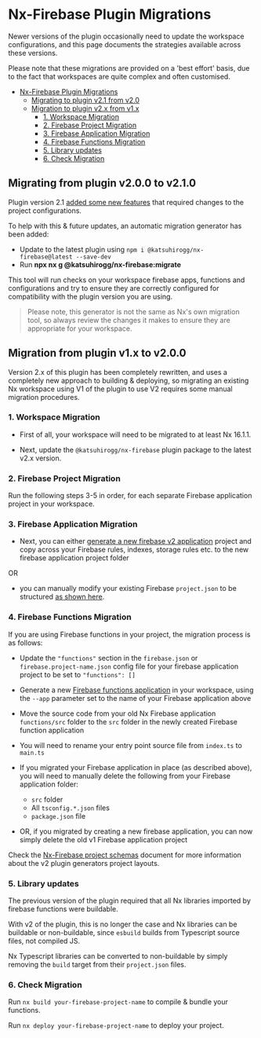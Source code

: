 # Nx-Firebase Plugin Migrations

Newer versions of the plugin occasionally need to update the workspace configurations, and this page documents the strategies available across these versions.

Please note that these migrations are provided on a 'best effort' basis, due to the fact that workspaces are quite complex and often customised.

- [Nx-Firebase Plugin Migrations](#nx-firebase-plugin-migrations)
  - [Migrating to plugin v2.1 from v2.0](#migrating-to-plugin-v21-from-v20)
  - [Migration to plugin v2.x from v1.x](#migration-to-plugin-v2x-from-v1x)
    - [1. Workspace Migration](#1-workspace-migration)
    - [2. Firebase Project Migration](#2-firebase-project-migration)
    - [3. Firebase Application Migration](#3-firebase-application-migration)
    - [4. Firebase Functions Migration](#4-firebase-functions-migration)
    - [5. Library updates](#5-library-updates)
    - [6. Check Migration](#6-check-migration)

## Migrating from plugin v2.0.0 to v2.1.0

Plugin version 2.1 [added some new features](../CHANGELOG.md#v210) that required changes to the project configurations.

To help with this & future updates, an automatic migration generator has been added:

- Update to the latest plugin using `npm i @katsuhirogg/nx-firebase@latest --save-dev`
- Run **npx nx g @katsuhirogg/nx-firebase:migrate**

This tool will run checks on your workspace firebase apps, functions and configurations and try to ensure they are correctly configured for compatibility with the plugin version you are using.

> Please note, this generator is not the same as Nx's own migration tool, so always review the changes it makes to ensure they are appropriate for your workspace.

## Migration from plugin v1.x to v2.0.0

Version 2.x of this plugin has been completely rewritten, and uses a completely new approach to building & deploying, so migrating an existing Nx workspace using V1 of the plugin to use V2 requires some manual migration procedures.

### 1. Workspace Migration

- First of all, your workspace will need to be migrated to at least Nx 16.1.1.

- Next, update the `@katsuhirogg/nx-firebase` plugin package to the latest v2.x version.

### 2. Firebase Project Migration

Run the following steps 3-5 in order, for each separate Firebase application project in your workspace.

### 3. Firebase Application Migration

- Next, you can either [generate a new firebase v2 application](./nx-firebase-applications.md) project and copy across your Firebase rules, indexes, storage rules etc. to the new firebase application project folder

OR

- you can manually modify your existing Firebase `project.json` to be structured [as shown here](./nx-firebase-project-structure.md#firebase-applications).

### 4. Firebase Functions Migration

If you are using Firebase functions in your project, the migration process is as follows:

- Update the `"functions"` section in the `firebase.json` or `firebase.project-name.json` config file for your firebase application project to be set to `"functions": []`

- Generate a new [Firebase functions application](./nx-firebase-functions.md) in your workspace, using the `--app` parameter set to the name of your Firebase application above

- Move the source code from your old Nx Firebase application `functions/src` folder to the `src` folder in the newly created Firebase function application

- You will need to rename your entry point source file from `index.ts` to `main.ts`
- If you migrated your Firebase application in place (as described above), you will need to manually delete the following from your Firebase application folder:

  - `src` folder
  - All `tsconfig.*.json` files
  - `package.json` file

- OR, if you migrated by creating a new firebase application, you can now simply delete the old v1 Firebase application project

Check the [Nx-Firebase project schemas](./nx-firebase-project-structure.md) document for more information about the v2 plugin generators project layouts.

### 5. Library updates

The previous version of the plugin required that all Nx libraries imported by firebase functions were buildable.

With v2 of the plugin, this is no longer the case and Nx libraries can be buildable or non-buildable, since `esbuild` builds from Typescript source files, not compiled JS.

Nx Typescript libraries can be converted to non-buildable by simply removing the `build` target from their `project.json` files.

### 6. Check Migration

Run `nx build your-firebase-project-name` to compile & bundle your functions.

Run `nx deploy your-firebase-project-name` to deploy your project.
